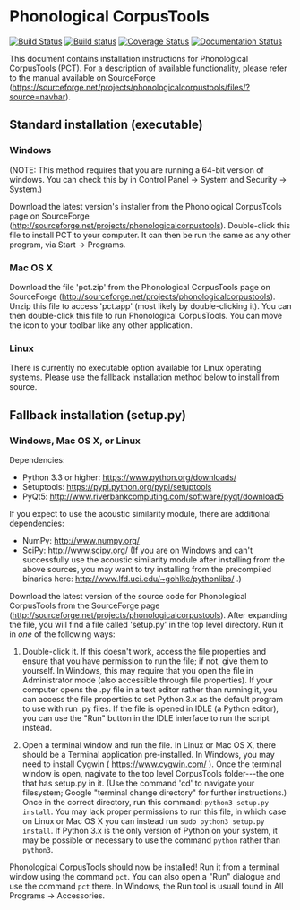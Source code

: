 Phonological CorpusTools
========================

[![Build Status](https://travis-ci.org/PhonologicalCorpusTools/CorpusTools.svg?branch=master)](https://travis-ci.org/PhonologicalCorpusTools/CorpusTools)
[![Build status](https://ci.appveyor.com/api/projects/status/mru5m19d1ah0905b?svg=true)](https://ci.appveyor.com/project/mmcauliffe/corpustools)
[![Coverage Status](https://coveralls.io/repos/PhonologicalCorpusTools/CorpusTools/badge.svg?branch=develop)](https://coveralls.io/r/PhonologicalCorpusTools/CorpusTools?branch=develop)
[![Documentation Status](https://readthedocs.org/projects/corpustools/badge/?version=latest)](https://readthedocs.org/projects/corpustools/?badge=latest)

This document contains installation instructions for Phonological
CorpusTools (PCT). For a description of available functionality, please
refer to the manual available on SourceForge
(https://sourceforge.net/projects/phonologicalcorpustools/files/?source=navbar).


## Standard installation (executable)

### Windows

(NOTE: This method requires that you are running a 64-bit version of
windows. You can check this by in Control Panel -> System and
Security -> System.)

Download the latest version's installer from the Phonological CorpusTools
page on SourceForge (http://sourceforge.net/projects/phonologicalcorpustools).
Double-click this file to install PCT to your computer. It can then be
run the same as any other program, via Start -> Programs.

### Mac OS X

Download the file 'pct.zip' from the Phonological CorpusTools page on
SourceForge (http://sourceforge.net/projects/phonologicalcorpustools).
Unzip this file to access 'pct.app' (most likely by double-clicking it).
You can then double-click this file to run Phonological CorpusTools.
You can move the icon to your toolbar like any other application.

### Linux

There is currently no executable option available for Linux operating systems.
Please use the fallback installation method below to install from source.


## Fallback installation (setup.py)

### Windows, Mac OS X, or Linux

Dependencies:
- Python 3.3 or higher: https://www.python.org/downloads/
- Setuptools: https://pypi.python.org/pypi/setuptools
- PyQt5: http://www.riverbankcomputing.com/software/pyqt/download5

If you expect to use the acoustic similarity module, there are additional
dependencies:
- NumPy: http://www.numpy.org/
- SciPy: http://www.scipy.org/
(If you are on Windows and can't successfully use the acoustic similarity
module after installing from the above sources, you may want to try
installing from the precompiled binaries here:
http://www.lfd.uci.edu/~gohlke/pythonlibs/ .)

Download the latest version of the source code for Phonological CorpusTools
from the SourceForge page (http://sourceforge.net/projects/phonologicalcorpustools).
After expanding the file, you will find a file called 'setup.py' in the top
level directory. Run it in *one* of the following ways:

1. Double-click it. If this doesn't work, access the file properties and
   ensure that you have permission to run the file; if not, give them to
   yourself. In Windows, this may require that you open the file in
   Administrator mode (also accessible through file properties).
   If your computer opens the .py file in a text editor rather than
   running it, you can access the file properties to set Python 3.x
   as the default program to use with run .py files. If the file is
   opened in IDLE (a Python editor), you can use the "Run" button in
   the IDLE interface to run the script instead.

2. Open a terminal window and run the file. In Linux or Mac OS X, there
   should be a Terminal application pre-installed. In Windows, you may
   need to install Cygwin ( https://www.cygwin.com/ ). Once the terminal
   window is open, nagivate to the top level CorpusTools folder---the
   one that has setup.py in it. (Use the command 'cd' to navigate your
   filesystem; Google "terminal change directory" for further instructions.)
   Once in the correct directory, run this command: `python3 setup.py install`.
   You may lack proper permissions to run this file, in
   which case on Linux or Mac OS X you can instead run `sudo python3 setup.py install`.
   If Python 3.x is the only version of Python on your system, it may be
   possible or necessary to use the command `python` rather than `python3`.

Phonological CorpusTools should now be installed! Run it from a terminal
window using the command `pct`. You can also open a "Run" dialogue and
use the command `pct` there. In Windows, the Run tool is usuall found in
All Programs -> Accessories.
